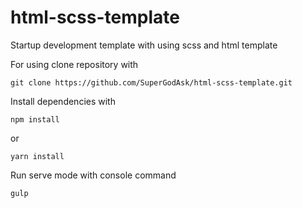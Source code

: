 # html-scss-template

Startup development template with using scss and html template

For using clone repository with

`git clone https://github.com/SuperGodAsk/html-scss-template.git`

Install dependencies with

`npm install`

or

`yarn install` 


Run serve mode with console command

`gulp`

